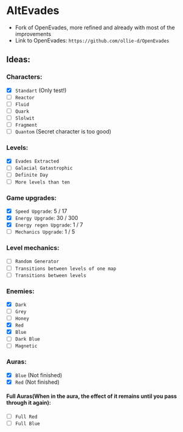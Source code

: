 # AltEvades
* Fork of OpenEvades, more refined and already with most of the improvements
* Link to OpenEvades: `https://github.com/ollie-d/OpenEvades`
## Ideas:
### Characters:
- [x] `Standart` (Only test!)
- [ ] `Reactor`
- [ ] `Fluid`
- [ ] `Quark`
- [ ] `Slolwit`
- [ ] `Fragment`
- [ ] `Quantom` (Secret character is too good)
### Levels:
- [x] `Evades Extracted`
- [ ] `Galacial Gatastrophic`
- [ ] `Definite Day`
- [ ] `More levels than ten`
### Game upgrades:
- [x] `Speed Upgrade`: 5 / 17
- [x] `Energy Upgrade`: 30 / 300
- [x] `Energy regen Upgrade`: 1 / 7
- [ ] `Mechanics Upgrade`: 1 / 5
### Level mechanics:
- [ ] `Random Generator`
- [ ] `Transitions between levels of one map`
- [ ] `Transitions between levels`
### Enemies:
- [x] `Dark`
- [ ] `Grey`
- [ ] `Honey`
- [x] `Red`
- [x] `Blue`
- [ ] `Dark Blue`
- [ ] `Magnetic`
### Auras:
- [x] `Blue` (Not finished)
- [x] `Red` (Not finished)
#### Full Auras(When in the aura, the effect of it remains until you pass through it again):
- [ ] `Full Red` 
- [ ] `Full Blue` 
